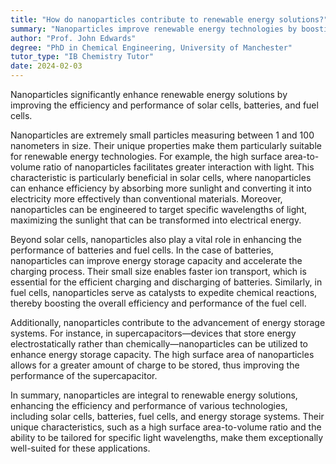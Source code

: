 ```yaml
---
title: "How do nanoparticles contribute to renewable energy solutions?"
summary: "Nanoparticles improve renewable energy technologies by boosting the efficiency and performance of solar cells, batteries, and fuel cells, thus playing a crucial role in advancing sustainable energy solutions."
author: "Prof. John Edwards"
degree: "PhD in Chemical Engineering, University of Manchester"
tutor_type: "IB Chemistry Tutor"
date: 2024-02-03
---
```


Nanoparticles significantly enhance renewable energy solutions by improving the efficiency and performance of solar cells, batteries, and fuel cells.

Nanoparticles are extremely small particles measuring between $1$ and $100$ nanometers in size. Their unique properties make them particularly suitable for renewable energy technologies. For example, the high surface area-to-volume ratio of nanoparticles facilitates greater interaction with light. This characteristic is particularly beneficial in solar cells, where nanoparticles can enhance efficiency by absorbing more sunlight and converting it into electricity more effectively than conventional materials. Moreover, nanoparticles can be engineered to target specific wavelengths of light, maximizing the sunlight that can be transformed into electrical energy.

Beyond solar cells, nanoparticles also play a vital role in enhancing the performance of batteries and fuel cells. In the case of batteries, nanoparticles can improve energy storage capacity and accelerate the charging process. Their small size enables faster ion transport, which is essential for the efficient charging and discharging of batteries. Similarly, in fuel cells, nanoparticles serve as catalysts to expedite chemical reactions, thereby boosting the overall efficiency and performance of the fuel cell.

Additionally, nanoparticles contribute to the advancement of energy storage systems. For instance, in supercapacitors—devices that store energy electrostatically rather than chemically—nanoparticles can be utilized to enhance energy storage capacity. The high surface area of nanoparticles allows for a greater amount of charge to be stored, thus improving the performance of the supercapacitor.

In summary, nanoparticles are integral to renewable energy solutions, enhancing the efficiency and performance of various technologies, including solar cells, batteries, fuel cells, and energy storage systems. Their unique characteristics, such as a high surface area-to-volume ratio and the ability to be tailored for specific light wavelengths, make them exceptionally well-suited for these applications.
    